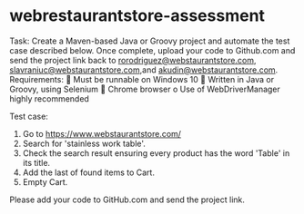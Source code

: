 # webrestaurantstore-assessment

Task:
Create a Maven-based Java or Groovy project and automate the test case described below. Once
complete, upload your code to Github.com and send the project link back to
rorodriguez@webstaurantstore.com, slavraniuc@webstaurantstore.com,and
akudin@webstaurantstore.com.
Requirements:
 Must be runnable on Windows 10
 Written in Java or Groovy, using Selenium
 Chrome browser
o Use of WebDriverManager highly recommended

Test case:
1. Go to https://www.webstaurantstore.com/
2. Search for &#39;stainless work table&#39;.
3. Check the search result ensuring every product has the word &#39;Table&#39; in its title.
4. Add the last of found items to Cart.
5. Empty Cart.

Please add your code to GitHub.com and send the project link.
